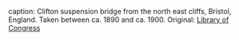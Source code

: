 caption: Clifton suspension bridge from the north east cliffs, Bristol, England. Taken between ca. 1890 and ca. 1900. Original: [Library of Congress](http://www.loc.gov/pictures/item/2002696421/)
